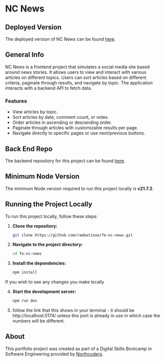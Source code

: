 # NC News

## Deployed Version

The deployed version of NC News can be found [here](https://nc-news-baz-frontend-project.netlify.app/).

## General Info

NC News is a frontend project that simulates a social media site based around news stories. It allows users to view and interact with various articles on different topics. Users can sort articles based on different criteria, paginate through results, and navigate by topic. The application interacts with a backend API to fetch data.

### Features

- View articles by topic.
- Sort articles by date, comment count, or votes.
- Order articles in ascending or descending order.
- Paginate through articles with customizable results per page.
- Navigate directly to specific pages or use next/previous buttons.

## Back End Repo

The backend repository for this project can be found [here](https://github.com/rambatinoo/backend-project-NC-news).

## Minimum Node Version

The minimum Node version required to run this project locally is **v21.7.2**.

## Running the Project Locally

To run this project locally, follow these steps:

1. **Clone the repository:**

   ```bash
   git clone https://github.com/rambatinoo/fe-nc-news.git
2. **Navigate to the project directory:**

   ```bash
   cd fe-nc-news
3. **Install the dependencies:**

   ```bash
   npm install

If you wish to see any changes you make locally 

4. **Start the development server:**

   ```bash
   npm run dev


5. follow the link that this shows in your terminal - it should be  http://localhost:5174/ unless this port is already in use in which case the numbers will be different.

## About

This portfolio project was created as part of a Digital Skills Bootcamp in Software Engineering provided by [Northcoders](https://northcoders.com/).


